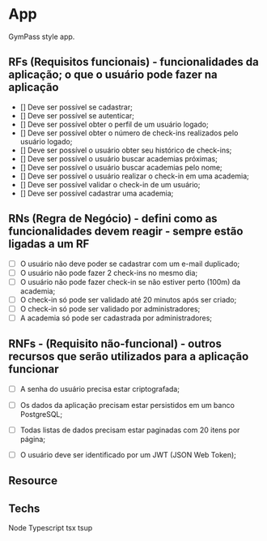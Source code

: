 # App

GymPass style app.

## RFs (Requisitos funcionais) - funcionalidades da aplicação; o que o usuário pode fazer na aplicação

  - [] Deve ser possível se cadastrar;
  - [] Deve ser possível se autenticar;
  - [] Deve ser possível obter o perfil de um usuário logado;
  - [] Deve ser possível obter o número de check-ins realizados pelo usuário logado;
  - [] Deve ser possível o usuário obter seu histórico de check-ins;
  - [] Deve ser possível o usuário buscar academias próximas;
  - [] Deve ser possível o usuário buscar academias pelo nome;
  - [] Deve ser possível o usuário realizar o check-in em uma academia;
  - [] Deve ser possível validar o check-in de um usuário;
  - [] Deve ser possível cadastrar uma academia;


## RNs (Regra de Negócio) - defini como as funcionalidades devem reagir - sempre estão ligadas a um RF
- [ ] O usuário não deve poder se cadastrar com um e-mail duplicado;
- [ ] O usuário não pode fazer 2 check-ins no mesmo dia;
- [ ] O usuário não pode fazer check-in se não estiver perto (100m) da academia;
- [ ] O check-in só pode ser validado até 20 minutos após ser criado;
- [ ] O check-in só pode ser validado por administradores;
- [ ] A academia só pode ser cadastrada por administradores;

## RNFs - (Requisito não-funcional) - outros recursos que serão utilizados para a aplicação funcionar

- [ ] A senha do usuário precisa estar criptografada;
- [ ] Os dados da aplicação precisam estar persistidos em um banco PostgreSQL;
- [ ] Todas listas de dados precisam estar paginadas com 20 itens por página;
- [ ] O usuário deve ser identificado por um JWT (JSON Web Token);


## Resource


## Techs

Node
Typescript
tsx
tsup
